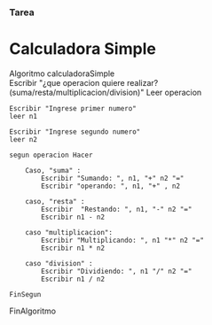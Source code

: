 ### Tarea
# Calculadora Simple

Algoritmo calculadoraSimple  
	Escribir "¿que operacion quiere realizar? (suma/resta/multiplicacion/division)"
	Leer operacion
	
	Escribir "Ingrese primer numero"
	leer n1
	
	Escribir "Ingrese segundo numero"
	leer n2
	
	segun operacion Hacer
		
		Caso, "suma" :
			Escribir "Sumando: ", n1, "+" n2 "="
			Escribir "operando: ", n1, "+" , n2
		
		caso, "resta" :
			Escribir  "Restando: ", n1, "-" n2 "="
			Escribir n1 - n2
			
        caso "multiplicacion":
			Escribir "Multiplicando: ", n1 "*" n2 "="
			Escribir n1 * n2  
			
		caso "division" :
			Escribir "Dividiendo: ", n1 "/" n2 "=" 
			Escribir n1 / n2	
			
	FinSegun
FinAlgoritmo 

